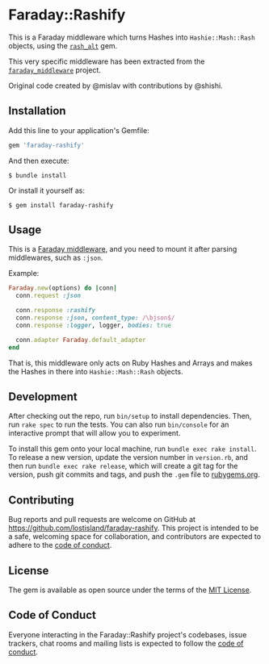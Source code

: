 # Faraday::Rashify

This is a Faraday middleware which turns Hashes into `Hashie::Mash::Rash` objects, using the [`rash_alt`](https://github.com/shishi/rash_alt) gem.

This very specific middleware has been extracted from the [`faraday_middleware`](https://github.com/lostisland/faraday_middleware) project.

Original code created by @mislav with contributions by @shishi.

## Installation

Add this line to your application's Gemfile:

```ruby
gem 'faraday-rashify'
```

And then execute:

    $ bundle install

Or install it yourself as:

    $ gem install faraday-rashify

## Usage

This is a [Faraday middleware](https://lostisland.github.io/faraday/middleware/), and you need to mount it after parsing middlewares, such as `:json`.

Example:

```ruby
Faraday.new(options) do |conn|
  conn.request :json

  conn.response :rashify
  conn.response :json, content_type: /\bjson$/
  conn.response :logger, logger, bodies: true

  conn.adapter Faraday.default_adapter
end
```

That is, this middleware only acts on Ruby Hashes and Arrays and makes the Hashes in there into `Hashie::Mash::Rash` objects.

## Development

After checking out the repo, run `bin/setup` to install dependencies. Then, run `rake spec` to run the tests. You can also run `bin/console` for an interactive prompt that will allow you to experiment.

To install this gem onto your local machine, run `bundle exec rake install`. To release a new version, update the version number in `version.rb`, and then run `bundle exec rake release`, which will create a git tag for the version, push git commits and tags, and push the `.gem` file to [rubygems.org](https://rubygems.org).

## Contributing

Bug reports and pull requests are welcome on GitHub at https://github.com/lostisland/faraday-rashify. This project is intended to be a safe, welcoming space for collaboration, and contributors are expected to adhere to the [code of conduct](https://github.com/lostisland/faraday-rashify/blob/master/CODE_OF_CONDUCT.md).


## License

The gem is available as open source under the terms of the [MIT License](https://opensource.org/licenses/MIT).

## Code of Conduct

Everyone interacting in the Faraday::Rashify project's codebases, issue trackers, chat rooms and mailing lists is expected to follow the [code of conduct](https://github.com/lostisland/faraday-rashify/blob/main/CODE_OF_CONDUCT.md).
